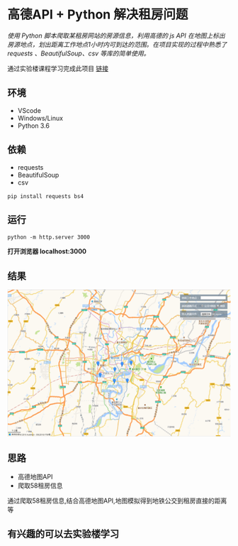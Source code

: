 # 高德API + Python 解决租房问题
*使用 Python 脚本爬取某租房网站的房源信息，利用高德的 js API 在地图上标出房源地点，划出距离工作地点1小时内可到达的范围。在项目实现的过程中熟悉了 requests 、BeautifulSoup、csv 等库的简单使用。*

通过实验楼课程学习完成此项目
[链接](https://www.shiyanlou.com/courses/599)


## 环境
- VScode
- Windows/Linux
- Python 3.6


## 依赖
- requests
- BeautifulSoup
- csv
```
pip install requests bs4
```

## 运行
```
python -m http.server 3000
```
**打开浏览器 localhost:3000**

## 结果
![效果图](img/1.PNG)

## 思路
- 高德地图API
- 爬取58租房信息

通过爬取58租房信息,结合高德地图API,地图模拟得到地铁公交到租房直接的距离等


## 有兴趣的可以去实验楼学习
